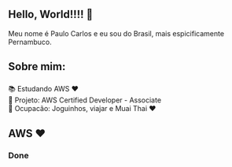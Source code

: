 ## Hello, World!!!! 👋

<p align="left">Meu nome é Paulo Carlos e eu sou do Brasil, mais espicificamente Pernambuco.</p>

###

<h2 align="left">Sobre mim:</h2>

###

<p align="left">📚 Estudando AWS ❤<br>🎯 Projeto: AWS Certified Developer - Associate<br>🎲 Ocupacão: Joguinhos, viajar e Muai Thai ❤ </p>

###

## AWS ❤

### Done



<!--
**paulocarlosfilho/paulocarlosfilho** is a ✨ _special_ ✨ repository because its `README.md` (this file) appears on your GitHub profile.

Here are some ideas to get you started:

- 🔭 I’m currently working on ...
- 🌱 I’m currently learning ...
- 👯 I’m looking to collaborate on ...
- 🤔 I’m looking for help with ...
- 💬 Ask me about ...
- 📫 How to reach me: ...
- 😄 Pronouns: ...
- ⚡ Fun fact: ...
-->
